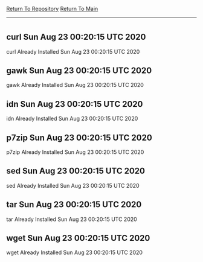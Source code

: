 [Return To Repository](https://github.com/deathbybandaid/piholeparser/)
[Return To Main](https://github.com/deathbybandaid/piholeparser/blob/master/RecentRunLogs/Mainlog.md)
____________________________________
# 
## curl Sun Aug 23 00:20:15 UTC 2020
curl Already Installed Sun Aug 23 00:20:15 UTC 2020
## gawk Sun Aug 23 00:20:15 UTC 2020
gawk Already Installed Sun Aug 23 00:20:15 UTC 2020
## idn Sun Aug 23 00:20:15 UTC 2020
idn Already Installed Sun Aug 23 00:20:15 UTC 2020
## p7zip Sun Aug 23 00:20:15 UTC 2020
p7zip Already Installed Sun Aug 23 00:20:15 UTC 2020
## sed Sun Aug 23 00:20:15 UTC 2020
sed Already Installed Sun Aug 23 00:20:15 UTC 2020
## tar Sun Aug 23 00:20:15 UTC 2020
tar Already Installed Sun Aug 23 00:20:15 UTC 2020
## wget Sun Aug 23 00:20:15 UTC 2020
wget Already Installed Sun Aug 23 00:20:15 UTC 2020
